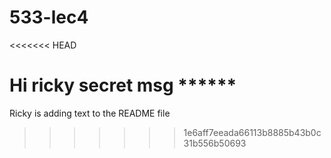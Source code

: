 # 533-lec4
<<<<<<< HEAD

Hi ricky secret msg ******
=======
Ricky is adding text to the README file
>>>>>>> 1e6aff7eeada66113b8885b43b0c31b556b50693
